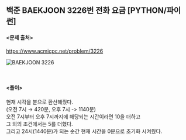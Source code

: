 ## 백준 BAEKJOON 3226번 전화 요금 [PYTHON/파이썬]

#### <문제 출처><br>
https://www.acmicpc.net/problem/3226

![BAEKJOON 3226](https://blog.kakaocdn.net/dn/sPC6D/btszf6q6zKh/CBrKTm5v2iRriMcbykVtj0/img.png)

<br>

#### <풀이><br>

현재 시각을 분으로 환산해줬다.  
(오전 7시 → 420분, 오후 7시 -> 1140분)  
오전 7시부터 오후 7시까지에 해당되는 시간이라면 10을 더하고  
그 외의 조건에서는 5를 더했다.  
그리고 24시(1440분)가 되는 순간 현재 시간을 0분으로 초기화 시켜줬다.  

